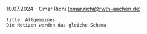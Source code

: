10.07.2024 - Omar Richi (omar.richi@rwth-aachen.de)

```ad-note
title: Allgemeines
Die Notizen werden das gleiche Schema 
```